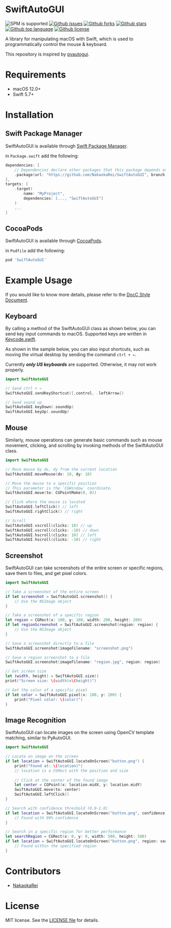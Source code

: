 # SwiftAutoGUI

<!-- # Badges -->
![SPM is supported](https://img.shields.io/badge/SPM-Supported-orange)
[![Github issues](https://img.shields.io/github/issues/NakaokaRei/SwiftAutoGUI)](https://github.com/NakaokaRei/SwiftAutoGUI/issues)
[![Github forks](https://img.shields.io/github/forks/NakaokaRei/SwiftAutoGUI)](https://github.com/NakaokaRei/SwiftAutoGUI/network/members)
[![Github stars](https://img.shields.io/github/stars/NakaokaRei/SwiftAutoGUI)](https://github.com/NakaokaRei/SwiftAutoGUI/stargazers)
[![Github top language](https://img.shields.io/github/languages/top/NakaokaRei/SwiftAutoGUI)](https://github.com/NakaokaRei/SwiftAutoGUI/)
[![Github license](https://img.shields.io/github/license/NakaokaRei/SwiftAutoGUI)](https://github.com/NakaokaRei/SwiftAutoGUI/)

<!-- # Short Description -->

A library for manipulating macOS with Swift, which is used to programmatically control the mouse & keyboard.

This repository is inspired by [pyautogui](https://github.com/asweigart/pyautogui).

# Requirements

- macOS 12.0+
- Swift 5.7+

# Installation

## Swift Package Manager
SwiftAutoGUI is available through [Swift Package Manager](https://www.swift.org/package-manager/).

in `Package.swift` add the following:

```swift
dependencies: [
    // Dependencies declare other packages that this package depends on.
    .package(url: "https://github.com/NakaokaRei/SwiftAutoGUI", branch: "master")
],
targets: [
    .target(
        name: "MyProject",
        dependencies: [..., "SwiftAutoGUI"]
    )
    ...
]
```

## CocoaPods
SwiftAutoGUI is available through [CocoaPods](https://cocoapods.org/).

in `Podfile` add the following:

```ruby
pod 'SwiftAutoGUI'
```

# Example Usage

If you would like to know more details, please refer to the [DocC Style Document](https://nakaokarei.github.io/SwiftAutoGUI/documentation/swiftautogui/).

## Keyboard

By calling a method of the SwiftAutoGUI class as shown below, you can send key input commands to macOS. Supported keys are written in [Keycode.swift](/Sources/SwiftAutoGUI/Keycode.swift).

As shown in the sample below, you can also input shortcuts, such as moving the virtual desktop by sending the command `ctrl + ←`.

Currently ***only US keyboards*** are supported. Otherwise, it may not work properly.

```swift
import SwiftAutoGUI

// Send ctrl + ←
SwiftAutoGUI.sendKeyShortcut([.control, .leftArrow])

// Send sound up
SwiftAutoGUI.keyDown(.soundUp)
SwiftAutoGUI.keyUp(.soundUp)
```

## Mouse
Similarly, mouse operations can generate basic commands such as mouse movement, clicking, and scrolling by invoking methods of the SwiftAutoGUI class.

```swift
import SwiftAutoGUI

// Move mouse by dx, dy from the current location
SwiftAutoGUI.moveMouse(dx: 10, dy: 10)

// Move the mouse to a specific position
// This parameter is the `CGWindow` coordinate.
SwiftAutoGUI.move(to: CGPointMake(0, 0))

// Click where the mouse is located
SwiftAutoGUI.leftClick() // left
SwiftAutoGUI.rightClick() // right

// Scroll
SwiftAutoGUI.vscroll(clicks: 10) // up
SwiftAutoGUI.vscroll(clicks: -10) // down
SwiftAutoGUI.hscroll(clicks: 10) // left
SwiftAutoGUI.hscroll(clicks: -10) // right
```

## Screenshot
SwiftAutoGUI can take screenshots of the entire screen or specific regions, save them to files, and get pixel colors.

```swift
import SwiftAutoGUI

// Take a screenshot of the entire screen
if let screenshot = SwiftAutoGUI.screenshot() {
    // Use the NSImage object
}

// Take a screenshot of a specific region
let region = CGRect(x: 100, y: 100, width: 200, height: 200)
if let regionScreenshot = SwiftAutoGUI.screenshot(region: region) {
    // Use the NSImage object
}

// Save a screenshot directly to a file
SwiftAutoGUI.screenshot(imageFilename: "screenshot.png")

// Save a region screenshot to a file
SwiftAutoGUI.screenshot(imageFilename: "region.jpg", region: region)

// Get screen size
let (width, height) = SwiftAutoGUI.size()
print("Screen size: \(width)x\(height)")

// Get the color of a specific pixel
if let color = SwiftAutoGUI.pixel(x: 100, y: 200) {
    print("Pixel color: \(color)")
}
```

## Image Recognition
SwiftAutoGUI can locate images on the screen using OpenCV template matching, similar to PyAutoGUI.

```swift
import SwiftAutoGUI

// Locate an image on the screen
if let location = SwiftAutoGUI.locateOnScreen("button.png") {
    print("Found at: \(location)")
    // location is a CGRect with the position and size
    
    // Click at the center of the found image
    let center = CGPoint(x: location.midX, y: location.midY)
    SwiftAutoGUI.move(to: center)
    SwiftAutoGUI.leftClick()
}

// Search with confidence threshold (0.0-1.0)
if let location = SwiftAutoGUI.locateOnScreen("button.png", confidence: 0.9) {
    // Found with 90% confidence
}

// Search in a specific region for better performance
let searchRegion = CGRect(x: 0, y: 0, width: 500, height: 500)
if let location = SwiftAutoGUI.locateOnScreen("button.png", region: searchRegion) {
    // Found within the specified region
}
```

# Contributors

- [NakaokaRei](https://github.com/NakaokaRei)

<!-- CREATED_BY_LEADYOU_README_GENERATOR -->

# License
MIT license. See the [LICENSE file](/LICENSE) for details.